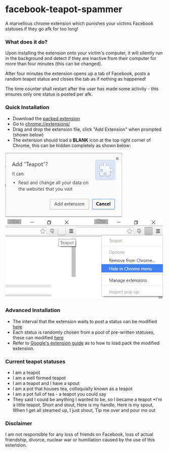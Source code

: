 # facebook-teapot-spammer
A marvellous chrome extension which punishes your victims Facebook statuses if they go afk for too long!

### What does it do?
Upon installing the extension onto your victim's computer, it will silently run in the background and detect if they are inactive from their computer for more than four minutes (this can be changed). 

After four minutes the extension opens up a tab of Facebook, posts a random teapot status and closes the tab as if nothing as happened!

The time counter shall restart after the user has made some activity - this ensures only one status is posted per afk.

### Quick Installation

* Download the [packed extension](teapot.crx)
* Go to [chrome://extensions/](chrome://extensions/)
* Drag and drop the extension file, click "Add Extension" when prompted (shown below)
* The extension should load a **BLANK** icon at the top right corner of Chrome, this can be hidden completely as shown below:

![Install](images/install.png "Install")
![Hiding](images/hiding.png "Hiding")


### Advanced Installation

* The interval that the extension waits to post a status can be modified [here](src/js/background.js#L7) 
* Each status is randomly chosen from a pool of pre-written statuses, these can modified [here](src/js/poststatus.js#L2)
* Refer to [Google's extension guide](https://developer.chrome.com/extensions/getstarted#unpacked) as to how to load.pack the modified extension.


### Current teapot statuses

* I am a teapot
* I am a well formed teapot
* I am a teapot and I have a spout
* I am a pot that houses tea, colloquially known as a teapot 
* I am a pot full of tea - a teapot you could say
* They said I could be anything I wanted to be, so I became a teapot
*I'm a little teapot, Short and stout, Here is my handle, Here is my spout, When I get all steamed up, I just shout, Tip me over and pour me out

### Disclaimer

I am not responsible for any loss of friends on Facebook, loss of actual friendship, divorce, nuclear war or humiliation caused by the use of this extension.